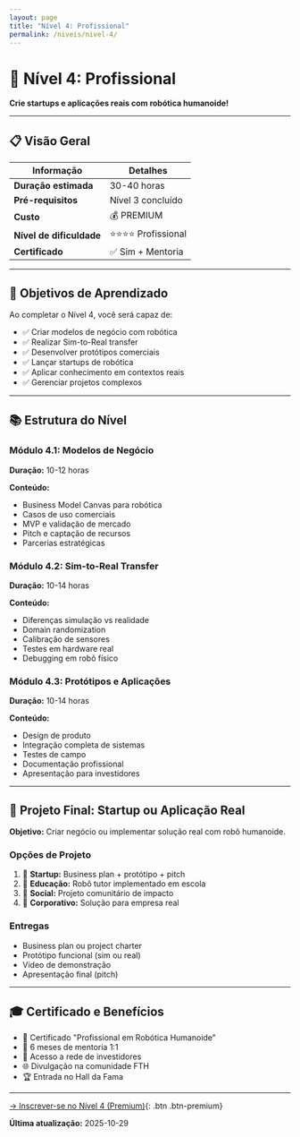 ```yaml
---
layout: page
title: "Nível 4: Profissional"
permalink: /niveis/nivel-4/
---
```


# 👑 Nível 4: Profissional

**Crie startups e aplicações reais com robótica humanoide!**

---

## 📋 Visão Geral

| Informação | Detalhes |
|------------|----------|
| **Duração estimada** | 30-40 horas |
| **Pré-requisitos** | Nível 3 concluído |
| **Custo** | 💰 PREMIUM |
| **Nível de dificuldade** | ⭐⭐⭐⭐ Profissional |
| **Certificado** | ✅ Sim + Mentoria |

---

## 🎯 Objetivos de Aprendizado

Ao completar o Nível 4, você será capaz de:

- ✅ Criar modelos de negócio com robótica
- ✅ Realizar Sim-to-Real transfer
- ✅ Desenvolver protótipos comerciais
- ✅ Lançar startups de robótica
- ✅ Aplicar conhecimento em contextos reais
- ✅ Gerenciar projetos complexos

---

## 📚 Estrutura do Nível

### Módulo 4.1: Modelos de Negócio
**Duração:** 10-12 horas

**Conteúdo:**
- Business Model Canvas para robótica
- Casos de uso comerciais
- MVP e validação de mercado
- Pitch e captação de recursos
- Parcerias estratégicas

### Módulo 4.2: Sim-to-Real Transfer
**Duração:** 10-14 horas

**Conteúdo:**
- Diferenças simulação vs realidade
- Domain randomization
- Calibração de sensores
- Testes em hardware real
- Debugging em robô físico

### Módulo 4.3: Protótipos e Aplicações
**Duração:** 10-14 horas

**Conteúdo:**
- Design de produto
- Integração completa de sistemas
- Testes de campo
- Documentação profissional
- Apresentação para investidores

---

## 🚀 Projeto Final: Startup ou Aplicação Real

**Objetivo:** Criar negócio ou implementar solução real com robô humanoide.

### Opções de Projeto
1. 🚀 **Startup:** Business plan + protótipo + pitch
2. 🏫 **Educação:** Robô tutor implementado em escola
3. 🤝 **Social:** Projeto comunitário de impacto
4. 🏢 **Corporativo:** Solução para empresa real

### Entregas
- Business plan ou project charter
- Protótipo funcional (sim ou real)
- Vídeo de demonstração
- Apresentação final (pitch)

---

## 🎓 Certificado e Benefícios

- 📜 Certificado "Profissional em Robótica Humanoide"
- 🤝 6 meses de mentoria 1:1
- 💼 Acesso a rede de investidores
- 🌐 Divulgação na comunidade FTH
- 🏆 Entrada no Hall da Fama

---

[→ Inscrever-se no Nível 4 (Premium)](#){: .btn .btn-premium}

**Última atualização:** 2025-10-29
